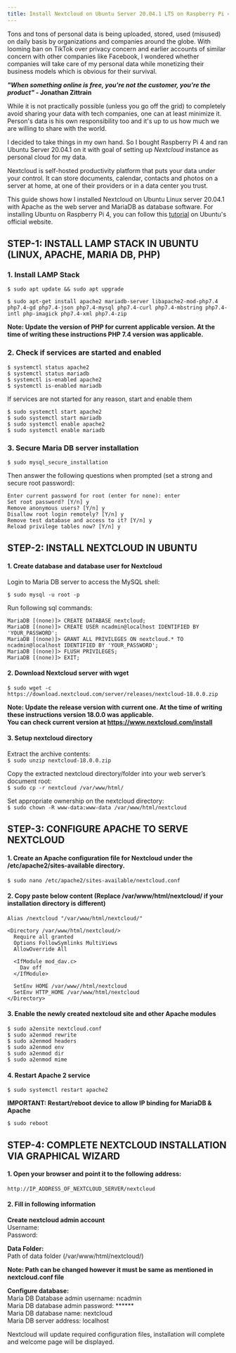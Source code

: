 ```yaml
---
title: Install Nextcloud on Ubuntu Server 20.04.1 LTS on Raspberry Pi 4
---
```


Tons and tons of personal data is being uploaded, stored, used (misused) on daily basis by organizations and companies around the globe. With looming ban on TikTok over privacy concern and earlier accounts of similar concern with other companies like Facebook, I wondered whether companies will take care of my personal data while monetizing their business models which is obvious for their survival.

***"When something online is free, you're not the customer, you're the product"* - Jonathan Zittrain**

While it is not practically possible (unless you go off the grid) to completely avoid sharing your data with tech companies, one can at least minimize it. Person's data is his own responsibility too and it's up to us how much we are willing to share with the world.

I decided to take things in my own hand. So I bought Raspberry Pi 4 and ran Ubuntu Server 20.04.1 on it with goal of setting up _Nextcloud_ instance as personal cloud for my data.

Nextcloud is self-hosted productivity platform that puts your data under your control. It can store documents, calendar, contacts and photos on a server at home, at one of their providers or in a data center you trust.

This guide shows how I installed Nextcloud on Ubuntu Linux server 20.04.1 with Apache as the web server and MariaDB as database software. For installing Ubuntu on Raspberry Pi 4, you can follow this [tutorial](https://ubuntu.com/tutorials/how-to-install-ubuntu-on-your-raspberry-pi#1-overview) on Ubuntu's official website.

## STEP-1: INSTALL LAMP STACK IN UBUNTU (LINUX, APACHE, MARIA DB, PHP)

### 1. Install LAMP Stack

`$ sudo apt update && sudo apt upgrade`

`$ sudo apt-get install apache2 mariadb-server libapache2-mod-php7.4 php7.4-gd php7.4-json php7.4-mysql php7.4-curl php7.4-mbstring php7.4-intl php-imagick php7.4-xml php7.4-zip`

**Note: Update the version of PHP for current applicable version. At the time of writing these instructions PHP 7.4 version was applicable.**

### 2. Check if services are started and enabled

`$ systemctl status apache2`\
`$ systemctl status mariadb`\
`$ systemctl is-enabled apache2`\
`$ systemctl is-enabled mariadb`

If services are not started for any reason, start and enable them

`$ sudo systemctl start apache2`\
`$ sudo systemctl start mariadb`\
`$ sudo systemctl enable apache2`\
`$ sudo systemctl enable mariadb`

### 3. Secure Maria DB server installation

`$ sudo mysql_secure_installation`

Then answer the following questions when prompted (set a strong and secure root password):

`Enter current password for root (enter for none): enter`\
`Set root password? [Y/n] y`\
`Remove anonymous users? [Y/n] y`\
`Disallow root login remotely? [Y/n] y`\
`Remove test database and access to it? [Y/n] y`\
`Reload privilege tables now? [Y/n] y`

## STEP-2: INSTALL NEXTCLOUD IN UBUNTU

#### 1. Create database and database user for Nextcloud

Login to Maria DB server to access the MySQL shell:

`$ sudo mysql -u root -p`

Run following sql commands:

`MariaDB [(none)]> CREATE DATABASE nextcloud;`\
`MariaDB [(none)]> CREATE USER ncadmin@localhost IDENTIFIED BY 'YOUR_PASSWORD';`\
`MariaDB [(none)]> GRANT ALL PRIVILEGES ON nextcloud.* TO ncadmin@localhost IDENTIFIED BY 'YOUR_PASSWORD';`\
`MariaDB [(none)]> FLUSH PRIVILEGES;`\
`MariaDB [(none)]> EXIT;`

#### 2. Download Nextcloud server with wget

`$ sudo wget -c https://download.nextcloud.com/server/releases/nextcloud-18.0.0.zip`

**Note: Update the release version with current one. At the time of writing these instructions version 18.0.0 was applicable.\
You can check current version at https://www.nextcloud.com/install**

#### 3. Setup nextcloud directory

Extract the archive contents:\
`$ sudo unzip nextcloud-18.0.0.zip`

Copy the extracted nextcloud directory/folder into your web server’s document root:\
`$ sudo cp -r nextcloud /var/www/html/`

Set appropriate ownership on the nextcloud directory:\
`$ sudo chown -R www-data:www-data /var/www/html/nextcloud`

## STEP-3: CONFIGURE APACHE TO SERVE NEXTCLOUD

#### 1. Create an Apache configuration file for Nextcloud under the /etc/apache2/sites-available directory.

`$ sudo nano /etc/apache2/sites-available/nextcloud.conf`

#### 2. Copy paste below content (Replace /var/www/html/nextcloud/ if your installation directory is different)

```
Alias /nextcloud "/var/www/html/nextcloud/"

<Directory /var/www/html/nextcloud/>
  Require all granted
  Options FollowSymlinks MultiViews
  AllowOverride All

  <IfModule mod_dav.c>
    Dav off
  </IfModule>

  SetEnv HOME /var/www//html/nextcloud
  SetEnv HTTP_HOME /var/www/html/nextcloud
</Directory>
```

#### 3. Enable the newly created nextcloud site and other Apache modules

`$ sudo a2ensite nextcloud.conf`\
`$ sudo a2enmod rewrite`\
`$ sudo a2enmod headers`\
`$ sudo a2enmod env`\
`$ sudo a2enmod dir`\
`$ sudo a2enmod mime`

#### 4. Restart Apache 2 service

`$ sudo systemctl restart apache2`

**IMPORTANT: Restart/reboot device to allow IP binding for MariaDB & Apache**

`$ sudo reboot`

## STEP-4: COMPLETE NEXTCLOUD INSTALLATION VIA GRAPHICAL WIZARD

#### 1. Open your browser and point it to the following address:

`http://IP_ADDRESS_OF_NEXTCLOUD_SERVER/nextcloud`

#### 2. Fill in following information

**Create nextcloud admin account**\
Username:\
Password:

**Data Folder:**\
Path of data folder (/var/www/html/nextcloud/)

**Note: Path can be changed however it must be same as mentioned in nextcloud.conf file**

**Configure database:**\
Maria DB Database admin username: ncadmin\
Maria DB database admin password: ******\
Maria DB database name: nextcloud\
Maria DB server address: localhost

Nextcloud will update required configuration files, installation will complete and welcome page will be displayed.

